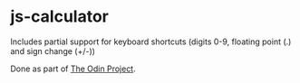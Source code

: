 # js-calculator

Includes partial support for keyboard shortcuts (digits 0-9, floating point (.) and sign change (+/-))

Done as part of [The Odin Project](https://www.theodinproject.com/).